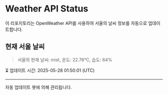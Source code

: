 
# Weather API Status

이 리포지토리는 OpenWeather API를 사용하여 서울의 날씨 정보를 자동으로 업데이트합니다.

## 현재 서울 날씨
> 서울의 현재 날씨: mist, 온도: 22.76°C, 습도: 64%

⏳ 업데이트 시간: 2025-05-28 01:50:01 (UTC)

---
자동 업데이트 봇에 의해 관리됩니다.

